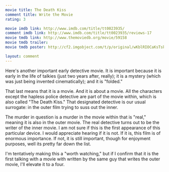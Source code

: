```yaml
---
movie title: The Death Kiss
comment title: Write the Movie
rating: 3

movie imdb link: http://www.imdb.com/title/tt0023935/
comment imdb link: http://www.imdb.com/title/tt0023935/reviews-17
movie tmdb link: http://www.themoviedb.org/movie/59158
movie tmdb trailer: 
movie tmdb poster: http://cf2.imgobject.com/t/p/original/wKblRIOCaKsTskFGZBpqgKMAlcJ.jpg

layout: comment
---
```


Here's another important early detective movie. It is important because it is early in the life of talkies (just two years after, really); it is a mystery (which was just being invented cinematically); and it is "folded."

That last means that it is a movie. And it is about a movie. All the characters except the hapless police detective are part of the movie within, which is also called "The Death Kiss." That designated detective is our usual surrogate: in the outer film trying to suss out the inner.

The murder in question is a murder in the movie within that is "real," meaning it is also in the outer movie. The real detective turns out to be the writer of the inner movie. I am not sure if this is the first appearance of this particular device. I would appreciate hearing if it is not. If it is, this film is of enormous importance. If not, it is still important, though for enjoyment purposes, well its pretty far down the list.

I'm tentatively making this a "worth watching," but if I confirm that it is the first talking with a movie with written by the same guy that writes the outer movie, I'll elevate it to a four.
